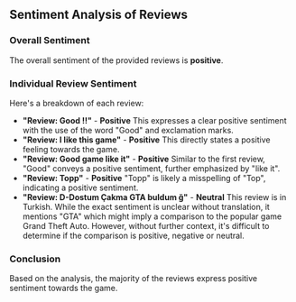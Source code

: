 ## Sentiment Analysis of Reviews 

### Overall Sentiment

The overall sentiment of the provided reviews is **positive**. 

### Individual Review Sentiment

Here's a breakdown of each review:

*   **"Review: Good !!"** - **Positive**  This expresses a clear positive sentiment with the use of the word "Good" and exclamation marks.
*   **"Review: I like this game"** - **Positive** This directly states a positive feeling towards the game.
*   **"Review: Good game like it"** - **Positive** Similar to the first review, "Good" conveys a positive sentiment, further emphasized by "like it". 
*   **"Review: Topp"** - **Positive**  "Topp" is likely a misspelling of "Top", indicating a positive sentiment. 
*   **"Review: D-Dostum Çakma GTA buldum ğ"** -  **Neutral** This review is in Turkish. While the exact sentiment is unclear without translation,  it mentions "GTA" which might imply a comparison to the popular game Grand Theft Auto. However, without further context,  it's difficult to determine if the comparison is positive, negative or neutral.

### Conclusion

Based on the analysis, the majority of the reviews express positive sentiment towards the game. 
